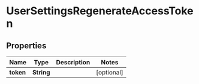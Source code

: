 

# UserSettingsRegenerateAccessToken

## Properties

Name | Type | Description | Notes
------------ | ------------- | ------------- | -------------
**token** | **String** |  |  [optional]



